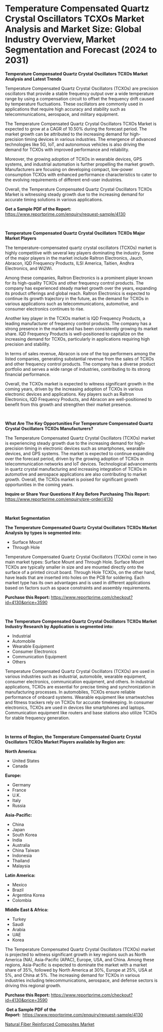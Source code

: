 <p><h1>Temperature Compensated Quartz Crystal Oscillators TCXOs Market Analysis and Market Size: Global Industry Overview, Market Segmentation and Forecast (2024 to 2031)</h1></p><p><strong>Temperature Compensated Quartz Crystal Oscillators TCXOs Market Analysis and Latest Trends</strong></p>
<p><p>Temperature Compensated Quartz Crystal Oscillators (TCXOs) are precision oscillators that provide a stable frequency output over a wide temperature range by using a compensation circuit to offset the frequency drift caused by temperature fluctuations. These oscillators are commonly used in applications that require high accuracy and stability such as telecommunications, aerospace, and military equipment.</p><p>The Temperature Compensated Quartz Crystal Oscillators TCXOs Market is expected to grow at a CAGR of 10.50% during the forecast period. The market growth can be attributed to the increasing demand for high-precision timing devices in various industries. The emergence of advanced technologies like 5G, IoT, and autonomous vehicles is also driving the demand for TCXOs with improved performance and reliability.</p><p>Moreover, the growing adoption of TCXOs in wearable devices, GPS systems, and industrial automation is further propelling the market growth. Manufacturers are focusing on developing compact, low-power consumption TCXOs with enhanced performance characteristics to cater to the evolving requirements of different end-user industries.</p><p>Overall, the Temperature Compensated Quartz Crystal Oscillators TCXOs Market is witnessing steady growth due to the increasing demand for accurate timing solutions in various applications.</p></p>
<p><strong>Get a Sample PDF of the Report:&nbsp;</strong> <a href="https://www.reportprime.com/enquiry/request-sample/4130">https://www.reportprime.com/enquiry/request-sample/4130</a></p>
<p>&nbsp;</p>
<p><strong>Temperature Compensated Quartz Crystal Oscillators TCXOs Major Market Players</strong></p>
<p><p>The temperature-compensated quartz crystal oscillators (TCXOs) market is highly competitive with several key players dominating the industry. Some of the major players in the market include Raltron Electronics, Jauch, Abracon, IQD Frequency Products, ILSI America, Taitien, Andhra Electronics, and Wi2Wi.</p><p>Among these companies, Raltron Electronics is a prominent player known for its high-quality TCXOs and other frequency control products. The company has experienced steady market growth over the years, expanding its product offerings and global reach. Raltron Electronics is expected to continue its growth trajectory in the future, as the demand for TCXOs in various applications such as telecommunications, automotive, and consumer electronics continues to rise.</p><p>Another key player in the TCXOs market is IQD Frequency Products, a leading manufacturer of frequency control products. The company has a strong presence in the market and has been consistently growing its market share. IQD Frequency Products is well-positioned to capitalize on the increasing demand for TCXOs, particularly in applications requiring high precision and stability.</p><p>In terms of sales revenue, Abracon is one of the top performers among the listed companies, generating substantial revenue from the sales of TCXOs and other frequency control products. The company has a diverse product portfolio and serves a wide range of industries, contributing to its strong financial performance.</p><p>Overall, the TCXOs market is expected to witness significant growth in the coming years, driven by the increasing adoption of TCXOs in various electronic devices and applications. Key players such as Raltron Electronics, IQD Frequency Products, and Abracon are well-positioned to benefit from this growth and strengthen their market presence.</p></p>
<p>&nbsp;</p>
<p><strong>What Are The Key Opportunities For Temperature Compensated Quartz Crystal Oscillators TCXOs Manufacturers?</strong></p>
<p><p>The Temperature Compensated Quartz Crystal Oscillators (TCXOs) market is experiencing steady growth due to the increasing demand for high-precision timing in electronic devices such as smartphones, wearable devices, and GPS systems. The market is expected to continue expanding over the forecast period, driven by the growing adoption of TCXOs in telecommunication networks and IoT devices. Technological advancements in quartz crystal manufacturing and increasing integration of TCXOs in automotive and aerospace applications are also contributing to market growth. Overall, the TCXOs market is poised for significant growth opportunities in the coming years.</p></p>
<p><strong>Inquire or Share Your Questions If Any Before Purchasing This Report:</strong> <a href="https://www.reportprime.com/enquiry/pre-order/4130">https://www.reportprime.com/enquiry/pre-order/4130</a></p>
<p>&nbsp;</p>
<p><strong>Market Segmentation</strong></p>
<p><strong>The Temperature Compensated Quartz Crystal Oscillators TCXOs Market Analysis by types is segmented into:</strong></p>
<p><ul><li>Surface Mount</li><li>Through Hole</li></ul></p>
<p><p>Temperature Compensated Quartz Crystal Oscillators (TCXOs) come in two main market types: Surface Mount and Through Hole. Surface Mount TCXOs are typically smaller in size and are mounted directly onto the surface of a printed circuit board. Through Hole TCXOs, on the other hand, have leads that are inserted into holes on the PCB for soldering. Each market type has its own advantages and is used in different applications based on factors such as space constraints and assembly requirements.</p></p>
<p><strong>Purchase this Report:&nbsp;</strong><a href="https://www.reportprime.com/checkout?id=4130&price=3590">https://www.reportprime.com/checkout?id=4130&price=3590</a></p>
<p>&nbsp;</p>
<p><strong>The Temperature Compensated Quartz Crystal Oscillators TCXOs Market Industry Research by Application is segmented into:</strong></p>
<p><ul><li>Industrial</li><li>Automobile</li><li>Wearable Equipment</li><li>Consumer Electronics</li><li>Communication Equipment</li><li>Others</li></ul></p>
<p><p>Temperature Compensated Quartz Crystal Oscillators (TCXOs) are used in various industries such as industrial, automobile, wearable equipment, consumer electronics, communication equipment, and others. In industrial applications, TCXOs are essential for precise timing and synchronization in manufacturing processes. In automobiles, TCXOs ensure reliable performance of onboard systems. Wearable equipment like smartwatches and fitness trackers rely on TCXOs for accurate timekeeping. In consumer electronics, TCXOs are used in devices like smartphones and laptops. Communication equipment like routers and base stations also utilize TCXOs for stable frequency generation.</p></p>
<p>&nbsp;</p>
<p><strong>In terms of Region, the Temperature Compensated Quartz Crystal Oscillators TCXOs Market Players available by Region are:</strong></p>
<p>
    <p> <strong> North America: </strong>
        <ul>
            <li>United States</li>
            <li>Canada</li>
        </ul>
        </p> 
    <p> <strong> Europe: </strong>
        <ul>
            <li>Germany</li>
            <li>France</li>
            <li>U.K.</li>
            <li>Italy</li>
            <li>Russia</li>
        </ul>
        </p> 
    <p> <strong> Asia-Pacific: </strong>
        <ul>
            <li>China</li>
            <li>Japan</li>
            <li>South Korea</li>
            <li>India</li>
            <li>Australia</li>
            <li>China Taiwan</li>
            <li>Indonesia</li>
            <li>Thailand</li>
            <li>Malaysia</li>
        </ul>
        </p> 
    <p> <strong> Latin America: </strong>
        <ul>
            <li>Mexico</li>
            <li>Brazil</li>
            <li>Argentina Korea</li>
            <li>Colombia</li>
        </ul>
        </p> 
    <p> <strong> Middle East & Africa: </strong>
        <ul>
            <li>Turkey</li>
            <li>Saudi</li>
            <li>Arabia</li>
            <li>UAE</li>
            <li>Korea</li>
        </ul>
    </p>
    </p>
<p><p>The Temperature Compensated Quartz Crystal Oscillators (TCXOs) market is projected to witness significant growth in key regions such as North America (NA), Asia-Pacific (APAC), Europe, USA, and China. Among these regions, Asia-Pacific is expected to dominate the market with a market share of 35%, followed by North America at 30%, Europe at 25%, USA at 5%, and China at 5%. The increasing demand for TCXOs in various industries including telecommunications, aerospace, and defense sectors is driving this regional growth.</p></p>
<p><strong>Purchase this Report: </strong><a href="https://www.reportprime.com/checkout?id=4130&price=3590">https://www.reportprime.com/checkout?id=4130&price=3590</a></p>
<p>&nbsp;<strong>Get a Sample PDF of the Report:&nbsp;&nbsp;</strong><a href="https://www.reportprime.com/enquiry/request-sample/4130">https://www.reportprime.com/enquiry/request-sample/4130</a></p>
<p><strong></strong></p>
<p><p><a href="https://chivalrous-flock-a86.notion.site/Natural-Fiber-Reinforced-Composites-Market-Size-Evaluating-its-Market-Trends-Growth-and-Projectio-98e542bd31c2437cac6c094824b13724">Natural Fiber Reinforced Composites Market</a></p></p>